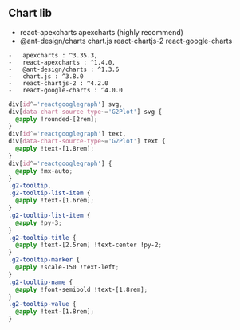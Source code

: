 ## Chart lib

- react-apexcharts apexcharts (highly recommend)
- @ant-design/charts chart.js react-chartjs-2 react-google-charts

```
-	apexcharts : ^3.35.3,
-	react-apexcharts : ^1.4.0,
-   @ant-design/charts : ^1.3.6
-   chart.js : ^3.8.0
-   react-chartjs-2 : ^4.2.0
-   react-google-charts : ^4.0.0
```

```css
div[id^='reactgooglegraph'] svg,
div[data-chart-source-type~='G2Plot'] svg {
  @apply !rounded-[2rem];
}
div[id^='reactgooglegraph'] text,
div[data-chart-source-type~='G2Plot'] text {
  @apply !text-[1.8rem];
}
div[id^='reactgooglegraph'] {
  @apply !mx-auto;
}
.g2-tooltip,
.g2-tooltip-list-item {
  @apply !text-[1.6rem];
}
.g2-tooltip-list-item {
  @apply !py-3;
}
.g2-tooltip-title {
  @apply !text-[2.5rem] !text-center !py-2;
}
.g2-tooltip-marker {
  @apply !scale-150 !text-left;
}
.g2-tooltip-name {
  @apply !font-semibold !text-[1.8rem];
}
.g2-tooltip-value {
  @apply !text-[1.8rem];
}
```
